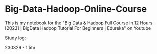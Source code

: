 # Big-Data-Hadoop-Online-Course
This is my notebook for the "Big Data &amp; Hadoop Full Course In 12 Hours [2023] | BigData Hadoop Tutorial For Beginners | Edureka" on Youtube


Study log:

230329 - 1.5hr
